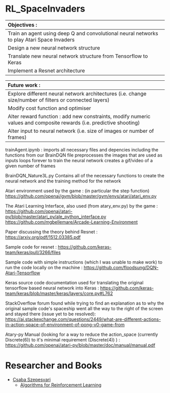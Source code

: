 # RL_SpaceInvaders
| Objectives :  |
| :------------- |
| Train an agent using deep Q and convolutional neural networks to play Atari Space Invaders  |
| Design a new neural network structure  |
| Translate new neural network structure from Tensorflow to Keras |
| Implement a Resnet architecture |

| Future work :  |
| :------------- |
| Explore different neural network architectures (i.e. change size/number of filters or connected layers)  |
| Modify cost function and optimiser  |
| Alter reward function : add new constraints, modify numeric values and composite rewards (i.e. predictive shooting) |
| Alter input to neural network (i.e. size of images or number of frames) |


trainAgent.ipynb : 
    imports all necessary files and depencies including the functions from our BrainDQN file
    preprocesses the images that are used as inputs
    loops forever to train the neural network
    creates a gif/video of a given number of frames
    
BrainDQN_Nature3L.py
    Contains all of the necessary functions to create the neural network and the training method for the network



Atari environment used by the game : (in particular the step function)
https://github.com/openai/gym/blob/master/gym/envs/atari/atari_env.py

The Atari Learning Interface, also used (from atary_env.py) by the game :
https://github.com/openai/atari-py/blob/master/atari_py/ale_python_interface.py
https://github.com/mgbellemare/Arcade-Learning-Environment

Paper discussing the theory behind Resnet :
https://arxiv.org/pdf/1512.03385.pdf

Sample code for resnet :
https://github.com/keras-team/keras/pull/3266/files

Sample code with simple instructions (which I was unable to make work) to run the code locally on the machine :
https://github.com/floodsung/DQN-Atari-Tensorflow

Keras source code documentation used for translating the original tensorflow based neural network into Keras :
https://github.com/keras-team/keras/blob/master/keras/layers/core.py#L762

StackOverflow forum found while trying to find an explanation as to why the original sample code's spaceship went all the way to the right of the screen and stayed there (issue yet to be resolved):
https://ai.stackexchange.com/questions/2449/what-are-different-actions-in-action-space-of-environment-of-pong-v0-game-from

Atary-py Manual (looking for a way to reduce the action_space (currently Discrete(6)) to it's minimal requirement (Discrete(4)) ) :
https://github.com/openai/atari-py/blob/master/doc/manual/manual.pdf

# Researcher and Books
- [Csaba Szepesvari](https://sites.ualberta.ca/~szepesva/)
  + [Algorithms for Reinforcement Learning](https://sites.ualberta.ca/~szepesva/RLBook.html)
